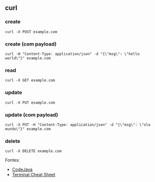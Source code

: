 ## curl

### create

```
curl -X POST example.com
```

### create (com payload)

```
curl -H "Content-Type: application/json" -d "{\"msg\": \"hello world\"}" example.com
```

### read

```
curl -X GET example.com
```

### update

```
curl -X PUT example.com
```

### update (com payload)

```
curl -X PUT -H "Content-Type: application/json" -d "{\"msg\": \"ola mundo\"}" example.com
```

### delete

```
curl -X DELETE example.com
```

Fontes:
- [CodeJava](https://www.codejava.net/rest-api/curl-for-testing-crud-rest-apis)
- [Terminal Cheat Sheet](https://terminalcheatsheet.com/pt-BR/guides/curl-rest-api)

